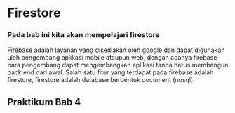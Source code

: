 # Firestore
### Pada bab ini kita akan mempelajari firestore
Firebase adalah layanan yang disediakan oleh google dan dapat digunakan uleh pengembang aplikasi mobile ataupun web, dengan adanya firebase para pengembang dapat mengembangkan aplikasi tanpa harus membangun back end dari awal. Salah satu fitur yang terdapat pada firebase adalah firestore, firestore adalah database berbentuk document (nosql).
## Praktikum Bab 4
